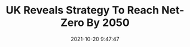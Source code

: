 ---
"title": "UK Reveals Strategy To Reach Net-Zero By 2050"
"date": "2021-10-20 9:47:47"
"feed_name": "RIGZONE"
"feed_website": "http://www.rigzone.com/"
"feed_rss": "http://www.rigzone.com/news/rss/rigzone_latest.aspx"
"link": "https://www.rigzone.com/news/uk_reveals_strategy_to_reach_netzero_by_2050-20-oct-2021-166771-article/?rss=true"
"source": "None"
"file": "_posts/2021-1-1-dc9faaac568c764af97aed410e1af044def721b7.md"
"accident": "0"
"drilling": "0"
"represented_by": "0"
"dead": "0"
"injured": "0"
"arrested": "0"
"place": "unknown place"
"where": "unknown site"
"causes": "unknown"
"place_uri": "unknown place"
---